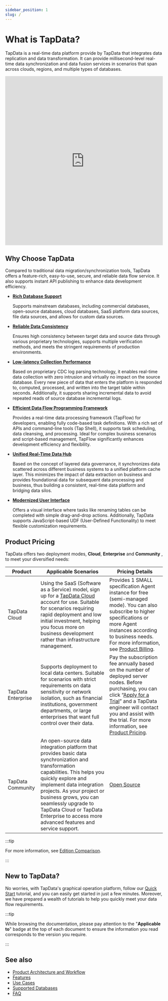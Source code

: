 ```yaml
---
sidebar_position: 1
slug: /
---
```


# What is TapData?

TapData is a real-time data platform provide by TapData that integrates data replication and data transformation. It can provide millisecond-level real-time data synchronization and data fusion services in scenarios that span across clouds, regions, and multiple types of databases.

<iframe width="100%" height="539" src="https://www.youtube.com/embed/hlJKo6u3UnA?si=6Df9Yzv8jXf5EFE9" title="YouTube video player" frameborder="0" allow="accelerometer; autoplay; clipboard-write; encrypted-media; gyroscope; picture-in-picture; web-share" allowfullscreen></iframe>


## Why Choose TapData

Compared to traditional data migration/synchronization tools, TapData offers a feature-rich, easy-to-use, secure, and reliable data flow service. It also supports instant API publishing to enhance data development efficiency.

* **[Rich Database Support](prerequisites/supported-databases.md)**

  Supports mainstream databases, including commercial databases, open-source databases, cloud databases, SaaS platform data sources, file data sources, and allows for custom data sources.

* **[Reliable Data Consistency](user-guide/verify-data.md)**

  Ensures high consistency between target data and source data through various proprietary technologies, supports multiple verification methods, and meets the stringent requirements of production environments.

* **[Low-latency Collection Performance](user-guide/advanced-settings/share-mining.md)**

  Based on proprietary CDC log parsing technology, it enables real-time data collection with zero intrusion and virtually no impact on the source database. Every new piece of data that enters the platform is responded to, computed, processed, and written into the target table within seconds. Additionally, it supports sharing incremental data to avoid repeated reads of source database incremental logs.

* **[Efficient Data Flow Programming Framework](tapflow/README.md)**

  Provides a real-time data processing framework (TapFlow) for developers, enabling fully code-based task definitions. With a rich set of APIs and command-line tools (Tap Shell), it supports task scheduling, data cleansing, and processing. Ideal for complex business scenarios and script-based management, TapFlow significantly enhances development efficiency and flexibility.

* **[Unified Real-Time Data Hub](user-guide/real-time-data-hub/README.md)**

  Based on the concept of layered data governance, it synchronizes data scattered across different business systems to a unified platform cache layer. This minimizes the impact of data extraction on business and provides foundational data for subsequent data processing and business, thus building a consistent, real-time data platform and bridging data silos.

* **[Modernized User Interface](user-guide/workshop.md)**

  Offers a visual interface where tasks like renaming tables can be completed with simple drag-and-drop actions. Additionally, TapData supports JavaScript-based UDF (User-Defined Functionality) to meet flexible customization requirements.

  

## Product Pricing

TapData offers two deployment modes, **Cloud**, **Enterprise** and **Community** , to meet your diversified needs:

| Product         | Applicable Scenarios                                                                                                                                                                                                                                                                                                                                  | Pricing Details                                               |
|-----------------|-------------------------------------------------------------------------------------------------------------------------------------------------------------------------------------------------------------------------------------------------------------------------------------------------------------------------------------------------------|---------------------------------------------------------------|
| TapData Cloud   | Using the SaaS (Software as a Service) model, sign up for a [TapData Cloud](https://cloud.tapdata.net/console/v3/) account for use. Suitable for scenarios requiring rapid deployment and low initial investment, helping you focus more on business development rather than infrastructure management.                                               | Provides 1 SMALL specification Agent instance for free (semi-managed mode). You can also subscribe to higher specifications or more Agent instances according to business needs. For more information, see [Product Billing](billing/billing-overview.md). |
| TapData Enterprise | Supports deployment to local data centers. Suitable for scenarios with strict requirements on data sensitivity or network isolation, such as financial institutions, government departments, or large enterprises that want full control over their data.                                                                                             | Pay the subscription fee annually based on the number of deployed server nodes. Before purchasing, you can click “[Apply for a Trial](https://tapdata.net/tapdata-on-prem/demo.html)” and a TapData engineer will contact you and assist with the trial. For more information, see [Product Pricing](https://tapdata.net/pricing.html). |
| TapData Community | An open-source data integration platform that provides basic data synchronization and transformation capabilities. This helps you quickly explore and implement data integration projects. As your project or business grows, you can seamlessly upgrade to TapData Cloud or TapData Enterprise to access more advanced features and service support. | [Open Source](https://github.com/tapdata/tapdata) |

:::tip

For more information, see [Edition Comparison](introduction/compare-editions).

:::

## New to TapData?

No worries, with TapData's graphical operation platform, follow our [Quick Start](quick-start/README.md) tutorial, and you can easily get started in just a few minutes. Moreover, we have prepared a wealth of tutorials to help you quickly meet your data flow requirements.

:::tip

While browsing the documentation, please pay attention to the "**Applicable to**" badge at the top of each document to ensure the information you read corresponds to the version you require.

:::


## See also

- [Product Architecture and Workflow](introduction/architecture.md)
- [Features](introduction/features.md)
- [Use Cases](introduction/use-cases.md)
- [Supported Databases](prerequisites/supported-databases.md)
- [FAQ](faq/README.md)